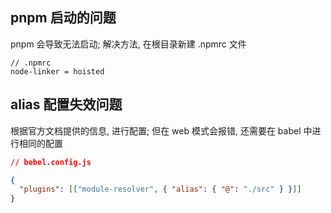 ## pnpm 启动的问题

pnpm 会导致无法启动; 解决方法, 在根目录新建 .npmrc 文件

```
// .npmrc
node-linker = hoisted
```

## alias 配置失效问题

根据官方文档提供的信息, 进行配置; 但在 web 模式会报错, 还需要在 babel 中进行相同的配置

```json
// bebel.config.js

{
  "plugins": [["module-resolver", { "alias": { "@": "./src" } }]]
}
```
